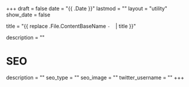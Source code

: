 +++
draft = false
date = "{{ .Date }}"
lastmod = ""
layout = "utility"
show_date = false

title = "{{ replace .File.ContentBaseName `-` ` ` | title }}"

description = ""

# SEO
description = ""
seo_type = ""
seo_image = ""
twitter_username = ""
+++